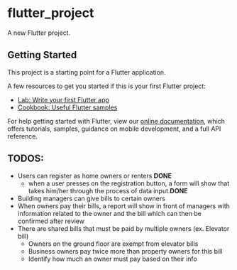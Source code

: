 # flutter_project

A new Flutter project.

## Getting Started

This project is a starting point for a Flutter application.

A few resources to get you started if this is your first Flutter project:

- [Lab: Write your first Flutter app](https://flutter.dev/docs/get-started/codelab)
- [Cookbook: Useful Flutter samples](https://flutter.dev/docs/cookbook)

For help getting started with Flutter, view our
[online documentation](https://flutter.dev/docs), which offers tutorials,
samples, guidance on mobile development, and a full API reference.

## TODOS:

- Users can register as home owners or renters **DONE**
	- when a user presses on the registration button, a form will show that takes him/her through the 
	process of data input.**DONE**
- Building managers can give bills to certain owners
- When owners pay their bills, a report will show in front of managers with information related to the owner and the bill which can then be confirmed after review
- There are shared bills that must be paid by multiple owners (ex. Elevator bill)
	- Owners on the ground floor are exempt from elevator bills
	- Business owners pay twice more than property owners for this bill
	- Identify how much an owner must pay based on their info


